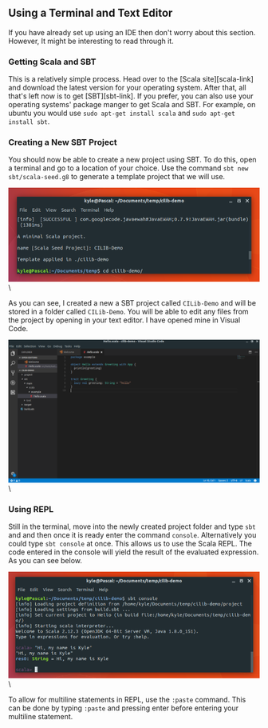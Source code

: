 ## Using a Terminal and Text Editor

If you have already set up using an IDE then don't worry about this section. 
However, It might be interesting to read through it. 

### Getting Scala and SBT

This is a relatively simple process. 
Head over to the [Scala site][scala-link] and download the latest version for your operating system.
After that, all that's left now is to get [SBT][sbt-link].
If you prefer, you can also use your operating systems' package manger to get Scala and SBT.
For example, on ubuntu you would use `sudo apt-get install scala` and `sudo apt-get install sbt`.

### Creating a New SBT Project

You should now be able to create a new project using SBT. 
To do this, open a terminal and go to a location of your choice. 
Use the command `sbt new sbt/scala-seed.g8` to generate a template project that we will use. 

![Terminal-1](src/pages/setting-up/images/console-sbt-new-project.png)\


As you can see, I created a new a SBT project called `CILib-Demo` and will be stored in a folder called `CILib-Demo`. 
You will be able to edit any files from the project by opening in your text editor. 
I have opened mine in Visual Code. 

![Terminal-1](src/pages/setting-up/images/text-editor.png)\


### Using REPL 

Still in the terminal, move into the newly created project folder and type `sbt` and and then once it is ready enter the command `console`. 
Alternatively you could type `sbt console` at once. 
This allows us to use the Scala REPL. The code entered in the console will yield the result of the evaluated expression. As you can see below. 

![Terminal-1](src/pages/setting-up/images/sbt-console.png)\

To allow for multiline statements in REPL, use the `:paste` command.
This can be done by typing `:paste` and pressing enter before entering your multiline statement.